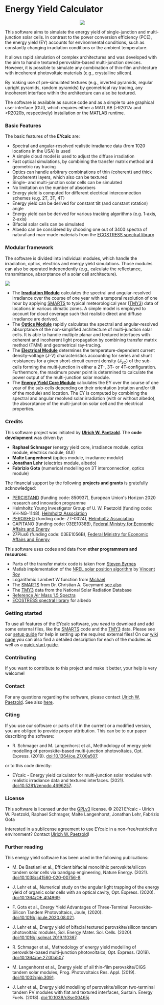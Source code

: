 # Energy Yield Calculator

<p align="center"><img src="https://raw.githubusercontent.com/wiki/PerovskitePV/EYcalc/Logo.png"></p>

This software aims to simulate the energy yield of single-junction and multi-junction solar cells. In contrast to the power conversion efficiency (PCE), the energy yield (EY) accounts for environmental conditions, such as constantly changing irradiation conditions or the ambient temperature.

It allows rapid simulation of complex architectures and was developed with the aim to handle textured perovskite-based multi-junction devices. However, it is possible to simulate any combination of thin-film architecture with incoherent photovoltaic materials (e.g., crystalline silicon).

By making use of pre-simulated textures (e.g., inverted pyramids, regular upright pyramids, random pyramids) by geometrical ray tracing, any incoherent interface within the architecture can also be textured. 

The software is available as source code and as a simple to use graphical user interface (GUI), which requires either a MATLAB (>R2017a and >R2020b, respectively) installation or the MATLAB runtime.

### Basic Features

The basic features of the **EYcalc** are:

* Spectral and angular-resolved realistic irradiance data (from 1020 locations in the USA) is used
* A simple cloud model is used to adjust the diffuse irradiation
* Fast optical simulations, by combining the transfer matrix method and geometric ray tracing
* Optics can handle arbitrary combinations of thin (coherent) and thick (incoherent) layers, which also can be textured
* Single- and multi-junction solar cells can be simulated
* No limitation on the number of absorbers
* Energy yield is computed for different electrical interconnection schemes (e.g. 2T, 3T, 4T)
* Energy yield can be derived for constant tilt (and constant rotation) angle
* Energy yield can be derived for various tracking algorithms (e.g. 1-axis, 2-axis)
* Bifacial solar cells can be simulated
* Albedo can be considered by choosing one out of 3400 spectra of natural and man-made materials from the [ECOSTRESS spectral library](https://speclib.jpl.nasa.gov/)

### Modular framework

The software is divided into individual modules, which handle the irradiation, optics, electrics and energy yield simulations. Those modules can also be operated independently (e.g., calculate the reflectance, transmittance, absorptance of a solar cell architecture).

[![](https://mermaid.ink/img/eyJjb2RlIjoiZ3JhcGggTFIgXG5cdFRNWTNbTWV0ZW9yb2xvZ2ljYWwgRGF0YSBUTVkzXSAtLT4gSXJyW0lycmFkaWFuY2UgTW9kdWxlXSAtLT4gRVlDW0VuZXJneSBZaWVsZCBDb3JlIE1vZHVsZV0gLS0-IEVZW0VuZXJneSBZaWVsZF1cblx0RFtEZXZpY2UgQXJjaGl0ZWN0dXJlXSAtLT4gT1tPcHRpY3MgTW9kdWxlXSAtLT4gRVlDXG5cdEVZQyAtLT4gRVtFbGVjdHJpY3MgTW9kdWxlXVxuXHRFIC0tPiBFWUNcblx0RVBbRWxlY3RyaWNhbCBQcm9wZXJ0aWVzXSAtLT4gRSIsIm1lcm1haWQiOnsidGhlbWUiOiJkZWZhdWx0In0sInVwZGF0ZUVkaXRvciI6ZmFsc2V9)](https://mermaid-js.github.io/mermaid-live-editor/#/edit/eyJjb2RlIjoiZ3JhcGggTFIgXG5cdFRNWTNbTWV0ZW9yb2xvZ2ljYWwgRGF0YSBUTVkzXSAtLT4gSXJyW0lycmFkaWFuY2UgTW9kdWxlXSAtLT4gRVlDW0VuZXJneSBZaWVsZCBDb3JlIE1vZHVsZV0gLS0-IEVZW0VuZXJneSBZaWVsZF1cblx0RFtEZXZpY2UgQXJjaGl0ZWN0dXJlXSAtLT4gT1tPcHRpY3MgTW9kdWxlXSAtLT4gRVlDXG5cdEVZQyAtLT4gRVtFbGVjdHJpY3MgTW9kdWxlXVxuXHRFIC0tPiBFWUNcblx0RVBbRWxlY3RyaWNhbCBQcm9wZXJ0aWVzXSAtLT4gRSIsIm1lcm1haWQiOnsidGhlbWUiOiJkZWZhdWx0In0sInVwZGF0ZUVkaXRvciI6ZmFsc2V9)

* The [**Irradiation Module**](https://github.com/PerovskitePV/EYcalc/wiki/Irradiance-Module) calculates the spectral and angular-resolved irradiance over the course of one year with a temporal resolution of one hour by applying [SMARTS](https://www.nrel.gov/grid/solar-resource/smarts-register.html) to typical meteorological year ([TMY3](https://nsrdb.nrel.gov/data-sets/archives.html)) data of locations in various climatic zones. A simple model is employed to account for cloud coverage such that realistic direct and diffuse irradiance are derived.
* The [**Optics Module**](https://github.com/PerovskitePV/EYcalc/wiki/Optics-Module) rapidly calculates the spectral and angular-resolved absorptance of the non-simplified architecture of multi-junction solar cells. It is able to handle multiple planar and textured interfaces with coherent and incoherent light propagation by combining transfer matrix method (TMM) and geometrical ray-tracing.
* The [**Electrical Module**](https://github.com/PerovskitePV/EYcalc/wiki/Electrics-Module) determines the temperature-dependent current density-voltage (*J*-*V*) characteristics accounting for series and shunt resistances for a given short-circuit current density (*J*<sub>SC</sub>) of the sub-cells forming the multi-junction in either a 2T-, 3T- or 4T-configuration. Furthermore, the maximum power point is determined to calculate the power output of the multi-junction solar module.
* The [**Energy Yield Core Module**](https://github.com/PerovskitePV/EYcalc/wiki/Energy-Yield-Module) calculates the EY over the course of one year of the sub-cells depending on their orientation (rotation and/or tilt of the module) and location. The EY is computed by combining the spectral and angular resolved solar irradiation (with or without albedo), the absorptance of the multi-junction solar cell and the electrical properties.

### Credits

This software project was initiated by **[Ulrich W. Paetzold](mailto:ulrich.paetzold@kit.edu?subject=[GitHub]%20Question%20on%20Energy%20Yield%20Software)**. The **code development** was driven by:

* **Raphael Schmager** (energy yield core, irradiance module, optics module, electrics module, GUI)
* **Malte Langenhorst** (optics module, irradiance module)
* **Jonathan Lehr** (electrics module, albedo)
* **Fabrizio Gota** (numerical modelling on 3T interconnection, optics module)

The financial support by the following **projects and grants** is gratefully acknowledged:

- [PERCISTAND](https://percistand.eu/en) (funding code: 850937), European Union's Horizon 2020 research and innovation programme
- Helmholtz Young Investigator Group of U. W. Paetzold (funding code: VH-NG-1148), [Helmholtz Association](https://www.helmholtz.de/)
- [PEROSEED](https://www.helmholtz-berlin.de/projects/peroseed/index_en.html) (funding code: ZT-0024), [Helmholtz Association](https://www.helmholtz.de/)
- CAPITANO (funding code: 03EE1038B), [Federal Ministry for Economic Affairs and Energy](https://www.bmwi.de/)
- 27Plus6 (funding code: 03EE1056B), [Federal Ministry for Economic Affairs and Energy](https://www.bmwi.de/)

This software uses codes and data from **other programmers and resources**:

* Parts of the transfer matrix code is taken from [Steven Byrnes](https://github.com/sbyrnes321/)
* Matlab implementation of the [NREL solar position algorithm](https://doi.org/10.1016/j.solener.2003.12.003) by [Vincent Roy](https://de.mathworks.com/matlabcentral/fileexchange/5430-sun-azimuth-data) 
* Logarithmic Lambert W function from [Michael](https://www.mathworks.com/matlabcentral/fileexchange/57239-lambert-w-function-logarithmic-input)
* The [SMARTS](https://www.nrel.gov/grid/solar-resource/smarts-register.html) from Dr. Christian A. Gueymard [see also](https://www.solarconsultingservices.com/smarts.php)
* The [TMY3](https://nsrdb.nrel.gov/data-sets/archives.html) data from the National Solar Radiation Database
* [Reference Air Mass 1.5 Spectra](https://www.nrel.gov/grid/solar-resource/spectra-am1.5.html)
* [ECOSTRESS spectral library](https://speclib.jpl.nasa.gov/) for albedo

### Getting started

To use all features of the EYcalc software, *you need* to download and add some external files, like the [SMARTS](https://www.nrel.gov/grid/solar-resource/smarts-register.html) code and the [TMY3](https://nsrdb.nrel.gov/data-sets/archives.html) data. Please see our [setup guide](https://github.com/PerovskitePV/EYcalc/wiki/Setup) for help in setting up the required external files! On our [wiki page](https://github.com/PerovskitePV/EYcalc/wiki) you can also find a detailed description for each of the modules as well as a [quick start guide](https://github.com/PerovskitePV/EYcalc/wiki/Quick%20Start%20Guide).

### Contributing

If you want to contribute to this project and make it better, your help is very welcome! 

### Contact

For any questions regarding the software, please contact [Ulrich W. Paetzold](mailto:ulrich.paetzold@kit.edu?subject=[GitHub]%20Question%20on%20EYcalc). See also [here](https://www.lti.kit.edu/mitarbeiter_7254.php).

### Citing

If you use our software or parts of it in the current or a modified version, you are obliged to provide proper attribution. This can be to our paper describing the software:

* R. Schmager and M. Langenhorst et al., Methodology of energy yield modelling of perovskite-based multi-junction photovoltaics, Opt. Express. (2019). [doi:10.1364/oe.27.00a507](https://doi.org/10.1364/OE.27.00A507).

or to this code directly:

* EYcalc - Energy yield calculator for multi-junction solar modules with realistic irradiance data and textured interfaces. (2021). [doi:10.5281/zenodo.4696257](https://doi.org/10.5281/zenodo.4696257).

### License

This software is licensed under the [GPLv3](https://www.gnu.org/licenses/gpl-3.0.html) license. © 2021 EYcalc - Ulrich W. Paetzold, Raphael Schmager, Malte Langenhorst, Jonathan Lehr, Fabrizio Gota

Interested in a sublicense agreement to use EYcalc in a non-free/restrictive environment? Contact [Ulrich W. Paetzold](mailto:ulrich.paetzold@kit.edu?subject=[GitHub]%20Question%20on%20EYcalc)!

### Further reading

This energy yield software has been used in the following publications:

* M. De Bastiani et al., Efficient bifacial monolithic perovskite/silicon tandem solar cells via bandgap engineering, Nature Energy. (2021). [doi:10.1038/s41560-020-00756-8](https://doi.org/10.1038/s41560-020-00756-8).

* J. Lehr et al., Numerical study on the angular light trapping of the energy yield of organic solar cells with an optical cavity, Opt. Express. (2020). [doi:10.1364/OE.404969](https://doi.org/10.1364/OE.404969).

* F. Gota et al., Energy Yield Advantages of Three-Terminal Perovskite-Silicon Tandem Photovoltaics, Joule, (2020). [doi:10.1016/j.joule.2020.08.021](https://doi.org/10.1016/j.joule.2020.08.021).

* J. Lehr et al., Energy yield of bifacial textured perovskite/silicon tandem photovoltaic modules, Sol.
  Energy Mater. Sol. Cells. (2020). [doi:10.1016/j.solmat.2019.110367](https://doi.org/10.1016/j.solmat.2019.110367).

* R. Schmager et al., Methodology of energy yield modelling of perovskite-based multi-junction
  photovoltaics, Opt. Express. (2019). [doi:10.1364/oe.27.00a507](https://doi.org/10.1364/OE.27.00A507).

* M. Langenhorst et al., Energy yield of all thin-film perovskite/CIGS tandem solar modules, Prog.
  Photovoltaics Res. Appl. (2019). [doi:10.1002/pip.3091](https://doi.org/10.1002/pip.3091). 

* J. Lehr et al., Energy yield modelling of perovskite/silicon two-terminal tandem PV modules with flat
  and textured interfaces, Sustain. Energy Fuels. (2018). [doi:10.1039/c8se00465j](https://doi.org/10.1039/C8SE00465J).